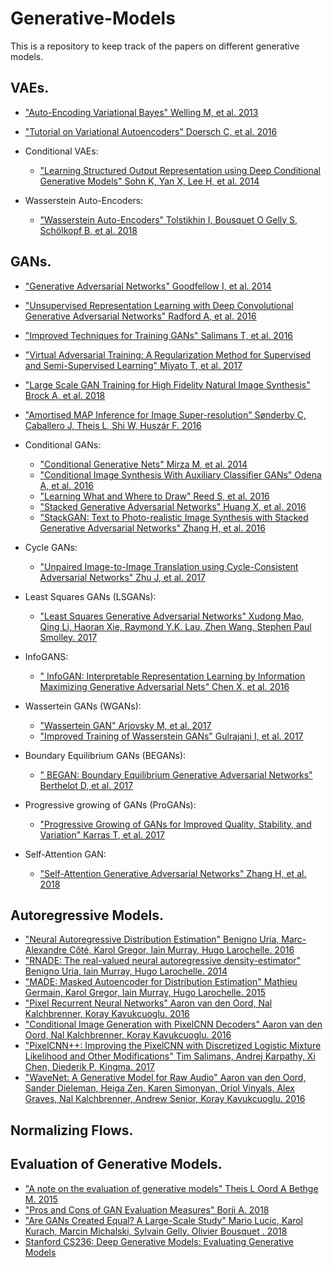 # Generative-Models
This is a repository to keep track of the papers on different generative models.


## VAEs.
* ["Auto-Encoding Variational Bayes" Welling M, et al. 2013](arxiv.org/abs/1312.6114)
* ["Tutorial on Variational Autoencoders" Doersch C, et al. 2016](https://arxiv.org/abs/1606.05908)

* Conditional VAEs:
  * ["Learning Structured Output Representation using Deep Conditional Generative Models" Sohn K, Yan X, Lee H, et al. 2014](https://papers.nips.cc/paper/5775-learning-structured-output-representation-using-deep-conditional-generative-models)

* Wasserstein Auto-Encoders:
  * ["Wasserstein Auto-Encoders" Tolstikhin I, Bousquet O Gelly S, Schölkopf B, et al. 2018](https://arxiv.org/pdf/1711.01558.pdf)
 
## GANs.
* ["Generative Adversarial Networks" Goodfellow I, et al. 2014](https://arxiv.org/pdf/1406.2661.pdf)
* ["Unsupervised Representation Learning with Deep Convolutional Generative Adversarial Networks" Radford A, et al. 2016](https://arxiv.org/abs/1511.06434)
* ["Improved Techniques for Training GANs" Salimans T, et al. 2016](https://arxiv.org/pdf/1606.03498v1.pdf)

* ["Virtual Adversarial Training: A Regularization Method for Supervised and Semi-Supervised Learning" Miyato T, et al. 2017](https://arxiv.org/abs/1704.03976)
* ["Large Scale GAN Training for High Fidelity Natural Image Synthesis" Brock A, et al. 2018](https://arxiv.org/abs/1809.11096)
* ["Amortised MAP Inference for Image Super-resolution" Sønderby C, Caballero J, Theis L, Shi W, Huszár F. 2016](https://arxiv.org/abs/1610.04490)

* Conditional GANs:
  * ["Conditional Generative Nets" Mirza M, et al. 2014](https://arxiv.org/abs/1411.1784)
  * ["Conditional Image Synthesis With Auxiliary Classifier GANs" Odena A, et al. 2016](https://arxiv.org/abs/1610.09585)
  * ["Learning What and Where to Draw" Reed S, et al. 2016](https://arxiv.org/abs/1610.02454)
  * ["Stacked Generative Adversarial Networks" Huang X, et al. 2016](arxiv.org/abs/1612.04357)
  * ["StackGAN: Text to Photo-realistic Image Synthesis with Stacked Generative Adversarial Networks" Zhang H, et al. 2016](https://arxiv.org/abs/1612.03242)
 
* Cycle GANs:
  * ["Unpaired Image-to-Image Translation using Cycle-Consistent Adversarial Networks" Zhu J, et al. 2017](https://arxiv.org/abs/1703.10593)
  
* Least Squares GANs (LSGANs):
  * ["Least Squares Generative Adversarial Networks" Xudong Mao, Qing Li, Haoran Xie, Raymond Y.K. Lau, Zhen Wang, Stephen Paul Smolley. 2017](https://arxiv.org/abs/1611.04076)
 
* InfoGANS:
  * [" InfoGAN: Interpretable Representation Learning by Information Maximizing Generative Adversarial Nets" Chen X, et al. 2016](https://arxiv.org/abs/1701.07875)
  
* Wassertein GANs (WGANs): 
  * ["Wassertein GAN" Arjovsky M, et al. 2017](https://arxiv.org/abs/1701.07875)
  * ["Improved Training of Wasserstein GANs" Gulrajani I, et al. 2017](https://arxiv.org/abs/1704.00028)

* Boundary Equilibrium GANs (BEGANs):
  * [" BEGAN: Boundary Equilibrium Generative Adversarial Networks" Berthelot D, et al. 2017](https://arxiv.org/abs/1703.10717)
  
* Progressive growing of GANs (ProGANs):
  * ["Progressive Growing of GANs for Improved Quality, Stability, and Variation" Karras T, et al. 2017](https://arxiv.org/abs/1710.10196)

* Self-Attention GAN:
  * ["Self-Attention Generative Adversarial Networks" Zhang H, et al. 2018](https://arxiv.org/abs/1805.08318)

## Autoregressive Models.
* ["Neural Autoregressive Distribution Estimation" Benigno Uria, Marc-Alexandre Côté, Karol Gregor, Iain Murray, Hugo Larochelle. 2016](https://arxiv.org/abs/1605.02226)
* ["RNADE: The real-valued neural autoregressive density-estimator" Benigno Uria, Iain Murray, Hugo Larochelle. 2014](https://arxiv.org/abs/1306.0186)
* ["MADE: Masked Autoencoder for Distribution Estimation" Mathieu Germain, Karol Gregor, Iain Murray, Hugo Larochelle. 2015](https://arxiv.org/abs/1502.03509)
* ["Pixel Recurrent Neural Networks" Aaron van den Oord, Nal Kalchbrenner, Koray Kavukcuoglu. 2016](https://arxiv.org/abs/1601.06759)
* ["Conditional Image Generation with PixelCNN Decoders" Aaron van den Oord, Nal Kalchbrenner, Koray Kavukcuoglu. 2016](https://arxiv.org/abs/1606.05328)
* ["PixelCNN++: Improving the PixelCNN with Discretized Logistic Mixture Likelihood and Other Modifications" Tim Salimans, Andrej Karpathy, Xi Chen, Diederik P. Kingma. 2017](https://arxiv.org/abs/1701.05517)
* ["WaveNet: A Generative Model for Raw Audio" Aaron van den Oord, Sander Dieleman, Heiga Zen, Karen Simonyan, Oriol Vinyals, Alex Graves, Nal Kalchbrenner, Andrew Senior, Koray Kavukcuoglu. 2016](https://arxiv.org/pdf/1609.03499.pdf)

## Normalizing Flows.

## Evaluation of Generative Models.
* ["A note on the evaluation of generative models" Theis L Oord A Bethge M. 2015](https://arxiv.org/abs/1511.01844)
* ["Pros and Cons of GAN Evaluation Measures" Borji A. 2018](https://http://arxiv.org/abs/1802.03446)
* ["Are GANs Created Equal? A Large-Scale Study" Mario Lucic, Karol Kurach, Marcin Michalski, Sylvain Gelly, Olivier Bousquet
. 2018](https://arxiv.org/abs/1711.10337)
* [Stanford CS236: Deep Generative Models: Evaluating Generative Models](http://cs236.stanford.edu/assets/slides/cs236_lecture11.pdf)





